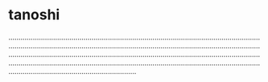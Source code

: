 # tanoshi

...............................................................................................................................................................................................................................................................................................................................................................................................................................................................................................................................................................................
